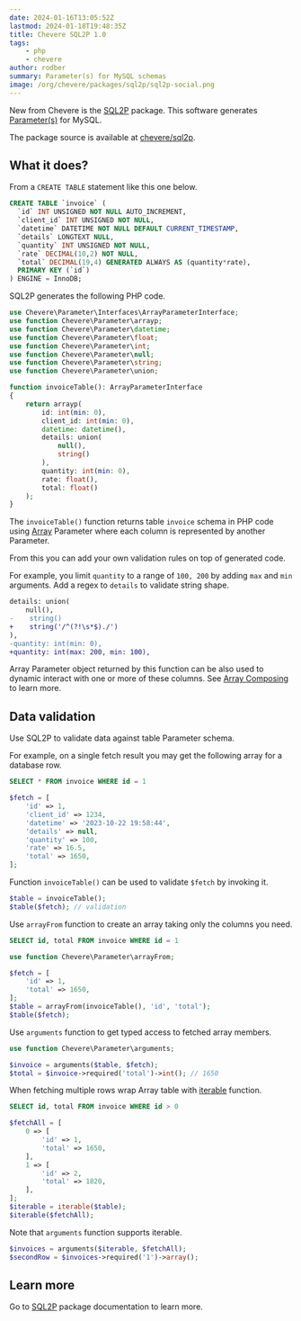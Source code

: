 ```yaml
---
date: 2024-01-16T13:05:52Z
lastmod: 2024-01-18T19:48:35Z
title: Chevere SQL2P 1.0
tags:
    - php
    - chevere
author: rodber
summary: Parameter(s) for MySQL schemas
image: /org/chevere/packages/sql2p/sql2p-social.png
---
```


New from Chevere is the [SQL2P](https://chevere.org/packages/sql2p) package. This software generates [Parameter(s)](https://chevere.org/packages/parameter) for MySQL.

The package source is available at [chevere/sql2p](https://github.com/chevere/sql2p).

## What it does?

From a `CREATE TABLE` statement like this one below.

```sql
CREATE TABLE `invoice` (
  `id` INT UNSIGNED NOT NULL AUTO_INCREMENT,
  `client_id` INT UNSIGNED NOT NULL,
  `datetime` DATETIME NOT NULL DEFAULT CURRENT_TIMESTAMP,
  `details` LONGTEXT NULL,
  `quantity` INT UNSIGNED NOT NULL,
  `rate` DECIMAL(10,2) NOT NULL,
  `total` DECIMAL(19,4) GENERATED ALWAYS AS (quantity*rate),
  PRIMARY KEY (`id`)
) ENGINE = InnoDB;
```

SQL2P generates the following PHP code.

```php
use Chevere\Parameter\Interfaces\ArrayParameterInterface;
use function Chevere\Parameter\arrayp;
use function Chevere\Parameter\datetime;
use function Chevere\Parameter\float;
use function Chevere\Parameter\int;
use function Chevere\Parameter\null;
use function Chevere\Parameter\string;
use function Chevere\Parameter\union;

function invoiceTable(): ArrayParameterInterface
{
    return arrayp(
        id: int(min: 0),
        client_id: int(min: 0),
        datetime: datetime(),
        details: union(
            null(),
            string()
        ),
        quantity: int(min: 0),
        rate: float(),
        total: float()
    );
}
```

The `invoiceTable()` function returns table `invoice` schema in PHP code using [Array](https://chevere.org/packages/parameter#array) Parameter where each column is represented by another Parameter.

From this you can add your own validation rules on top of generated code.

For example, you limit `quantity` to a range of `100, 200` by adding `max` and `min` arguments. Add a regex to `details` to validate string shape.

```diff
details: union(
    null(),
-    string()
+    string('/^(?!\s*$)./')
),
-quantity: int(min: 0),
+quantity: int(max: 200, min: 100),
```

Array Parameter object returned by this function can be also used to dynamic interact with one or more of these columns. See [Array Composing](https://chevere.org/packages/sql2p.html#array-composing) to learn more.

## Data validation

Use SQL2P to validate data against table Parameter schema.

For example, on a single fetch result you may get the following array for a database row.

```sql
SELECT * FROM invoice WHERE id = 1
```

```php
$fetch = [
    'id' => 1,
    'client_id' => 1234,
    'datetime' => '2023-10-22 19:58:44',
    'details' => null,
    'quantity' => 100,
    'rate' => 16.5,
    'total' => 1650,
];
```

Function `invoiceTable()` can be used to validate `$fetch` by invoking it.

```php
$table = invoiceTable();
$table($fetch); // validation
```

Use `arrayFrom` function to create an array taking only the columns you need.

```sql
SELECT id, total FROM invoice WHERE id = 1
```

```php
use function Chevere\Parameter\arrayFrom;

$fetch = [
    'id' => 1,
    'total' => 1650,
];
$table = arrayFrom(invoiceTable(), 'id', 'total');
$table($fetch);
```

Use `arguments` function to get typed access to fetched array members.

```php
use function Chevere\Parameter\arguments;

$invoice = arguments($table, $fetch);
$total = $invoice->required('total')->int(); // 1650
```

When fetching multiple rows wrap Array table with [iterable](https://chevere.org/packages/parameter.html#iterable) function.

```sql
SELECT id, total FROM invoice WHERE id > 0
```

```php
$fetchAll = [
    0 => [
        'id' => 1,
        'total' => 1650,
    ],
    1 => [
        'id' => 2,
        'total' => 1820,
    ],
];
$iterable = iterable($table);
$iterable($fetchAll);
```

Note that `arguments` function supports iterable.

```php
$invoices = arguments($iterable, $fetchAll);
$secondRow = $invoices->required('1')->array();
```

## Learn more

Go to [SQL2P](https://chevere.org/packages/sql2p) package documentation to learn more.

